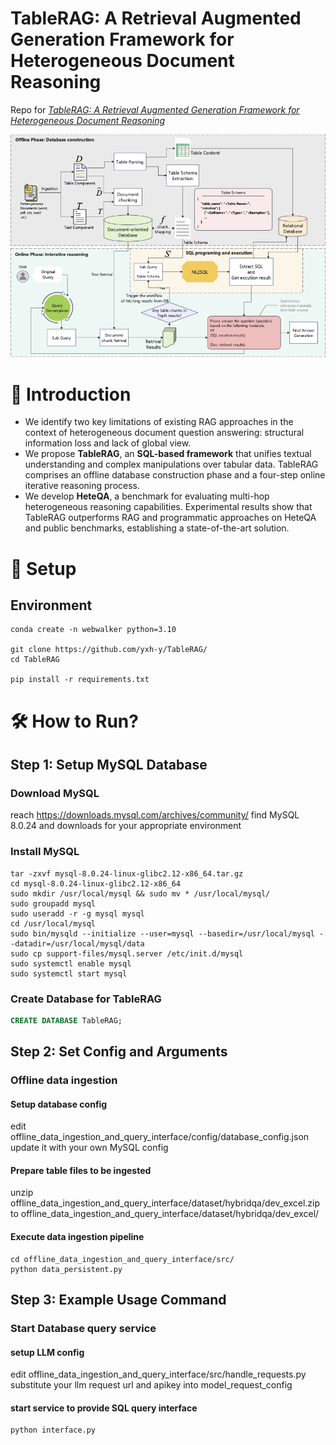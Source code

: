# TableRAG: A Retrieval Augmented Generation Framework for Heterogeneous Document Reasoning

Repo for _[TableRAG: A Retrieval Augmented Generation Framework for Heterogeneous Document Reasoning](https://github.com/yxh-y/TableRAG/)_  

![Main Architecture](./figures/Main%20structure.png)

# 📌 Introduction

- We identify two key limitations of existing RAG approaches in the context of heterogeneous document question answering: structural information loss and lack of global view. 
- We propose **TableRAG**, an **SQL-based framework** that unifies textual understanding and complex manipulations over tabular data. TableRAG comprises an offline database construction phase and a four-step online iterative reasoning process.
- We develop **HeteQA**, a benchmark for evaluating multi-hop heterogeneous reasoning capabilities. Experimental results show that TableRAG outperforms RAG and programmatic approaches on HeteQA and public benchmarks, establishing a state-of-the-art solution.

# 🔎 Setup

## Environment
```
conda create -n webwalker python=3.10

git clone https://github.com/yxh-y/TableRAG/
cd TableRAG

pip install -r requirements.txt
```

# 🛠 How to Run?


## Step 1: Setup MySQL Database

### Download MySQL
reach https://downloads.mysql.com/archives/community/
find MySQL 8.0.24 and downloads for your appropriate environment

### Install MySQL
```
tar -zxvf mysql-8.0.24-linux-glibc2.12-x86_64.tar.gz
cd mysql-8.0.24-linux-glibc2.12-x86_64
sudo mkdir /usr/local/mysql && sudo mv * /usr/local/mysql/
sudo groupadd mysql
sudo useradd -r -g mysql mysql
cd /usr/local/mysql
sudo bin/mysqld --initialize --user=mysql --basedir=/usr/local/mysql --datadir=/usr/local/mysql/data
sudo cp support-files/mysql.server /etc/init.d/mysql
sudo systemctl enable mysql
sudo systemctl start mysql
```

### Create Database for TableRAG
```sql
CREATE DATABASE TableRAG;
```


## Step 2: Set Config and Arguments

### Offline data ingestion

#### Setup database config 
edit offline_data_ingestion_and_query_interface/config/database_config.json
update it with your own MySQL config

#### Prepare table files to be ingested
unzip offline_data_ingestion_and_query_interface/dataset/hybridqa/dev_excel.zip
to offline_data_ingestion_and_query_interface/dataset/hybridqa/dev_excel/

#### Execute data ingestion pipeline
```
cd offline_data_ingestion_and_query_interface/src/
python data_persistent.py
```

## Step 3: Example Usage Command

### Start Database query service

#### setup LLM config
edit offline_data_ingestion_and_query_interface/src/handle_requests.py
substitute your llm request url and apikey into model_request_config

#### start service to provide SQL query interface

```
python interface.py
```



